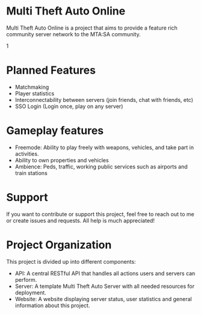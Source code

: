 # Multi Theft Auto Online

Multi Theft Auto Online is a project that aims to provide a feature rich community server network to the MTA:SA community.

1
# Planned Features
- Matchmaking
- Player statistics
- Interconnectability between servers (join friends, chat with friends, etc)
- SSO Login (Login once, play on any server)

# Gameplay features
- Freemode: Ability to play freely with weapons, vehicles, and take part in activities.
- Ability to own properties and vehicles
- Ambience: Peds, traffic, working public services such as airports and train stations

# Support
If you want to contribute or support this project, feel free to reach out to me or create issues and requests. All help is much appreciated!


# Project Organization
This project is divided up into different components:
  - API: A central RESTful API that handles all actions users and servers can perform.
  - Server: A template Multi Theft Auto Server with all needed resources for deployment.
  - Website: A website displaying server status, user statistics and general information about this project.
